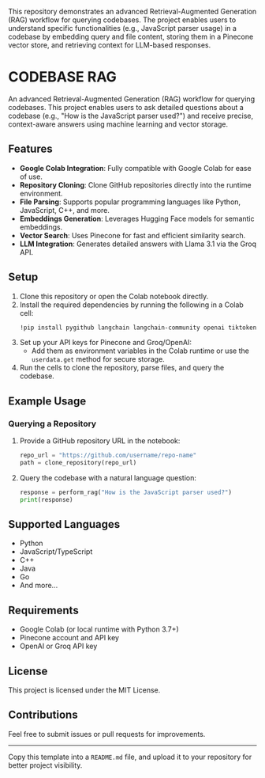 
This repository demonstrates an advanced Retrieval-Augmented Generation (RAG) workflow for querying codebases. The project enables users to understand specific functionalities (e.g., JavaScript parser usage) in a codebase by embedding query and file content, storing them in a Pinecone vector store, and retrieving context for LLM-based responses.

# CODEBASE RAG  

An advanced Retrieval-Augmented Generation (RAG) workflow for querying codebases. This project enables users to ask detailed questions about a codebase (e.g., "How is the JavaScript parser used?") and receive precise, context-aware answers using machine learning and vector storage.  

## Features  
- **Google Colab Integration**: Fully compatible with Google Colab for ease of use.  
- **Repository Cloning**: Clone GitHub repositories directly into the runtime environment.  
- **File Parsing**: Supports popular programming languages like Python, JavaScript, C++, and more.  
- **Embeddings Generation**: Leverages Hugging Face models for semantic embeddings.  
- **Vector Search**: Uses Pinecone for fast and efficient similarity search.  
- **LLM Integration**: Generates detailed answers with Llama 3.1 via the Groq API.

## Setup  

1. Clone this repository or open the Colab notebook directly.  
2. Install the required dependencies by running the following in a Colab cell:  
   ```bash
   !pip install pygithub langchain langchain-community openai tiktoken pinecone-client langchain_pinecone sentence-transformers
   ```  
3. Set up your API keys for Pinecone and Groq/OpenAI:
   - Add them as environment variables in the Colab runtime or use the `userdata.get` method for secure storage.  
4. Run the cells to clone the repository, parse files, and query the codebase.

## Example Usage  

### Querying a Repository  
1. Provide a GitHub repository URL in the notebook:  
   ```python
   repo_url = "https://github.com/username/repo-name"
   path = clone_repository(repo_url)
   ```
2. Query the codebase with a natural language question:  
   ```python
   response = perform_rag("How is the JavaScript parser used?")
   print(response)
   ```  

## Supported Languages  
- Python  
- JavaScript/TypeScript  
- C++  
- Java  
- Go  
- And more...

## Requirements  
- Google Colab (or local runtime with Python 3.7+)  
- Pinecone account and API key  
- OpenAI or Groq API key  

## License  
This project is licensed under the MIT License.  

## Contributions  
Feel free to submit issues or pull requests for improvements.  

---

Copy this template into a `README.md` file, and upload it to your repository for better project visibility.
